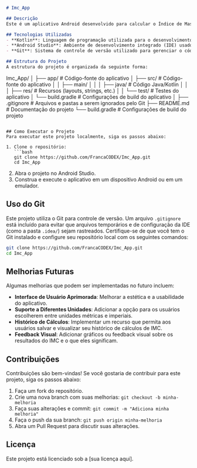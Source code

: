 ```markdown
# Imc_App

## Descrição
Este é um aplicativo Android desenvolvido para calcular o Índice de Massa Corporal (IMC) dos usuários. O aplicativo permite que os usuários insiram seu peso e altura, e fornece o resultado do cálculo do IMC, ajudando na avaliação do estado nutricional.

## Tecnologias Utilizadas
- **Kotlin**: Linguagem de programação utilizada para o desenvolvimento do aplicativo.
- **Android Studio**: Ambiente de desenvolvimento integrado (IDE) usado para criar o aplicativo.
- **Git**: Sistema de controle de versão utilizado para gerenciar o código-fonte do projeto.

## Estrutura do Projeto
A estrutura do projeto é organizada da seguinte forma:

```
Imc_App/
│
├── app/                     # Código-fonte do aplicativo
│   ├── src/                 # Código-fonte do aplicativo
│   │   ├── main/
│   │   │   ├── java/        # Código Java/Kotlin
│   │   │   ├── res/         # Recursos (layouts, strings, etc.)
│   │   └── test/            # Testes do aplicativo
│   └── build.gradle          # Configurações de build do aplicativo
│
├── .gitignore                # Arquivos e pastas a serem ignorados pelo Git
├── README.md                 # Documentação do projeto
└── build.gradle              # Configurações de build do projeto
```

## Como Executar o Projeto
Para executar este projeto localmente, siga os passos abaixo:

1. Clone o repositório:
   ```bash
   git clone https://github.com/FrancaCODEX/Imc_App.git
   cd Imc_App
   ```

2. Abra o projeto no Android Studio.
3. Construa e execute o aplicativo em um dispositivo Android ou em um emulador.

## Uso do Git
Este projeto utiliza o Git para controle de versão. Um arquivo `.gitignore` está incluído para evitar que arquivos temporários e de configuração da IDE (como a pasta `.idea/`) sejam rastreados. Certifique-se de que você tem o Git instalado e configure seu repositório local com os seguintes comandos:

```bash
git clone https://github.com/FrancaCODEX/Imc_App.git
cd Imc_App
```

## Melhorias Futuras
Algumas melhorias que podem ser implementadas no futuro incluem:
- **Interface de Usuário Aprimorada**: Melhorar a estética e a usabilidade do aplicativo.
- **Suporte a Diferentes Unidades**: Adicionar a opção para os usuários escolherem entre unidades métricas e imperiais.
- **Histórico de Cálculos**: Implementar um recurso que permita aos usuários salvar e visualizar seu histórico de cálculos de IMC.
- **Feedback Visual**: Adicionar gráficos ou feedback visual sobre os resultados do IMC e o que eles significam.

## Contribuições
Contribuições são bem-vindas! Se você gostaria de contribuir para este projeto, siga os passos abaixo:
1. Faça um fork do repositório.
2. Crie uma nova branch com suas melhorias: `git checkout -b minha-melhoria`
3. Faça suas alterações e commit: `git commit -m "Adiciona minha melhoria"`
4. Faça o push da sua branch: `git push origin minha-melhoria`
5. Abra um Pull Request para discutir suas alterações.

## Licença
Este projeto está licenciado sob a [sua licença aqui].
```
